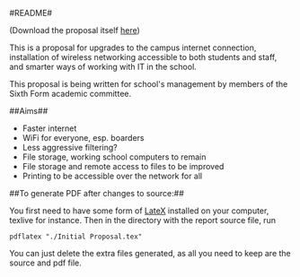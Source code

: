 #README#

(Download the proposal itself [here](https://github.com/jeffbr13/Proposal-for-Upgrades-to-IT-Infrastructure-at-Barnard-Castle-School/blob/master/Initial%20Proposal.pdf?raw=true))

This is a proposal for upgrades to the campus internet connection,
installation of wireless networking accessible to both students and staff,
and smarter ways of working with IT in the school.

This proposal is being written for school's management by members of the Sixth
Form academic committee.


##Aims##
 
- Faster internet
- WiFi for everyone, esp. boarders
- Less aggressive filtering?
- File storage, working school computers to remain
- File storage and remote access to files to be improved
- Printing to be accessible over the network for all




##To generate PDF after changes to source:##

You first need to have some form of [LateX](http://en.wikipedia.org/wiki/LaTeX) installed on your computer, texlive
for instance. Then in the directory with the report source file, run

    pdflatex "./Initial Proposal.tex"

You can just delete the extra files generated, as all you need to keep are
the source and pdf file.

